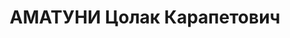 ---
title: АМАТУНИ Цолак Карапетович
description: 'Род. в 1899, г. Баку, армянин, член ВКП(б) с 1918г. Проживал: г. Ростов-на-Дону.
  Партработник, начальник политотдела железной дороги им.Ворошилова

  Арестован 06.02.1937. Обв.: к/р деятельность по ст.ст.58-8, 58-9, 58-11 УК РСФСР.
  Приговор: выездная сессия ВК ВС СССР в г. Ростов-на-Дону, 16.06.1937 – ВМН с конфискацией
  имущества. Расстрелян 16.06.1937, в г.Ростове-на-Дону.

  Реабилитирован ВК ВС СССР 20.07.1955 за отсутствием состава преступления'
---